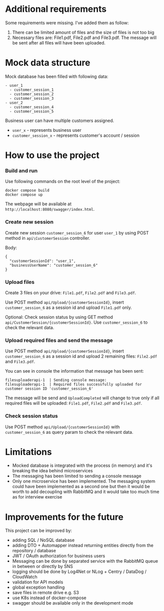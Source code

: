# Additional requirements

Some requirements were missing. I've added them as follow:

1. There can be limited amount of files and the size of files is not too big
2. Necessary files are: File1.pdf, File2.pdf and File3.pdf. The message will be sent after all files will have been uploaded.

# Mock data structure

Mock database has been filled with following data:

```
- user_1
  - customer_session_1
  - customer_session_2
  - customer_session_3
- user_2
  - customer_session_4
  - customer_session_5
```

Business user can have multiple customers assigned.
- `user_x` - represents business user
- `customer_session_x` - represents customer's account / session

# How to use the project

### Build and run

Use following commands on the root level of the project:

```
docker compose build
docker compose up
```

The webpage will be available at `http://localhost:8080/swagger/index.html`.

### Create new session

Create new session `customer_session_6` for user `user_1` by using POST method in `api\CustomerSession` controller.

Body:

```
{
  "customerSessionId": "user_1",
  "businessUserName": "customer_session_6"
}
```

### Upload files

Create 3 files on your drive: `File1.pdf`, `File2.pdf` and `File3.pdf`.

Use POST method `api/Upload/{customerSessionId}`, insert `customer_session_6` as a session id and upload `File1.pdf` only.

Optional:
Check session status by using GET method `api/CustomerSession/{customerSessionId}`. Use `customer_session_6` to check the relevant data.

### Upload required files and send the message

Use POST method `api/Upload/{customerSessionId}`, insert `customer_session_6` as a session id and upload 2 remaining files: `File2.pdf` and `File3.pdf`.

You can see in console the information that message has been sent:

```
filesuploaderapi-1  | Sending console message:
filesuploaderapi-1  | Required files successfully uploaded for customer session ID 'customer_session_6'
```

The message will be send and `UploadCompleted` will change to true only if all required files will be uploaded: `File1.pdf`, `File2.pdf` and `File3.pdf`.

### Check session status

Use POST method `api/Upload/{customerSessionId}` with `customer_session_6` as query param to check the relevant data.

# Limitations

- Mocked database is integrated with the process (in memory) and it's breaking the idea behind microservices
- The messaging has been limited to sending a console message
- Only one microservice has been implemented. The messaging system could have been implemented as a second one but then it would be worth to add decoupling with RabbitMQ and it would take too much time as for interview exercise

# Improvements for the future

This project can be improved by:

- adding SQL / NoSQL database
- adding DTO + Automapper instead returning entities directly from the repository / database
- JWT / OAuth authorization for business users
- Messaging can be done by separated service with the RabbitMQ queue in between or directly by SNS
- logging should be done by Log4Net or NLog + Centry / DataDog / CloudWatch
- validation for API models
- global exception handling
- save files in remote drive e.g. S3
- use K8s instead of docker-compose
- swagger should be available only in the development mode
